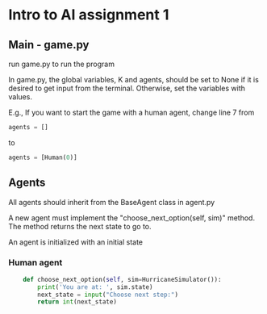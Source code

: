 # Intro to AI assignment 1

## Main - game.py

run game.py to run the program

In game.py, the global variables, K and agents, should be set to None if it is desired to get input from the terminal.
Otherwise, set the variables with values.

E.g., If you want to start the game with a human agent, change line 7 from

```Python
agents = []
```

to
```Python
agents = [Human(0)]
```

## Agents

All agents should inherit from the BaseAgent class in agent.py

A new agent must implement the "choose_next_option(self, sim)" method. The method returns the next state to go to.

An agent is initialized with an initial state

### Human agent
```Python
    def choose_next_option(self, sim=HurricaneSimulator()):
        print('You are at: ', sim.state)
        next_state = input("Choose next step:")
        return int(next_state)
````

